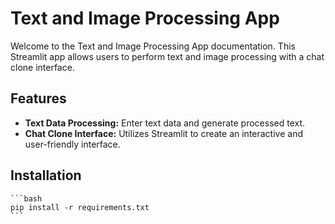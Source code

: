 # Text and Image Processing App

Welcome to the Text and Image Processing App documentation. This Streamlit app allows users to perform text and image processing with a chat clone interface.

## Features

- **Text Data Processing:** Enter text data and generate processed text.
- **Chat Clone Interface:** Utilizes Streamlit to create an interactive and user-friendly interface.

## Installation
    ```bash
    pip install -r requirements.txt
    ```